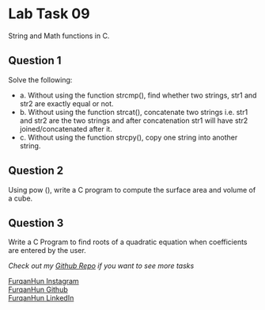 # Lab Task 09

String and Math functions in C.

## Question 1

Solve the following:
- a. Without using the function strcmp(), find whether two strings, str1 and str2 are exactly equal or not.
- b. Without using the function strcat(), concatenate two strings i.e. str1 and str2 are the two strings and after concatenation str1 will have str2 joined/concatenated after it.
- c. Without using the function strcpy(), copy one string into another string.

## Question 2

Using pow (), write a C program to compute the surface area and volume of a cube.

## Question 3

Write a C Program to find roots of a quadratic equation when coefficients are entered by the user.

*Check out my [Github Repo](https://github.com/FurqanHun/PF-LTS "Repo contains all the other tasks too ;)") if you want to see more tasks* <br>

[FurqanHun Instagram](https://www.instagram.com/furqan_hi_hun "Follow me on insta ;)") <br>
[FurqanHun Github](https://github.com/FurqanHun "Follow my Github profile") <br>
[FurqanHun LinkedIn](https://www.linkedin.com/in/FurqanHun "Connect with me on LinkedIn")
